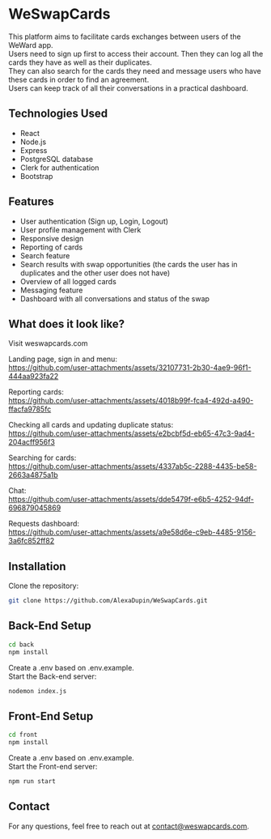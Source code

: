 # WeSwapCards

This platform aims to facilitate cards exchanges between users of the WeWard app.  
Users need to sign up first to access their account. Then they can log all the cards they have as well as their duplicates.  
They can also search for the cards they need and message users who have these cards in order to find an agreement.  
Users can keep track of all their conversations in a practical dashboard.

## Technologies Used
- React
- Node.js
- Express
- PostgreSQL database
- Clerk for authentication
- Bootstrap

## Features
- User authentication (Sign up, Login, Logout)
- User profile management with Clerk
- Responsive design
- Reporting of cards
- Search feature
- Search results with swap opportunities (the cards the user has in duplicates and the other user does not have)
- Overview of all logged cards
- Messaging feature
- Dashboard with all conversations and status of the swap

## What does it look like?
Visit weswapcards.com  

Landing page, sign in and menu:  
https://github.com/user-attachments/assets/32107731-2b30-4ae9-96f1-444aa923fa22
  
Reporting cards:  
https://github.com/user-attachments/assets/4018b99f-fca4-492d-a490-ffacfa9785fc

Checking all cards and updating duplicate status:  
https://github.com/user-attachments/assets/e2bcbf5d-eb65-47c3-9ad4-204acff956f3

Searching for cards:  
https://github.com/user-attachments/assets/4337ab5c-2288-4435-be58-2663a4875a1b

Chat:  
https://github.com/user-attachments/assets/dde5479f-e6b5-4252-94df-696879045869

Requests dashboard:  
https://github.com/user-attachments/assets/a9e58d6e-c9eb-4485-9156-3a6fc852ff82
  
## Installation

Clone the repository:

```bash
git clone https://github.com/AlexaDupin/WeSwapCards.git
```

## Back-End Setup

```bash
cd back
npm install
```
Create a .env based on .env.example.  
Start the Back-end server:
```bash
nodemon index.js
```

## Front-End Setup

```bash
cd front
npm install
```
Create a .env based on .env.example.  
Start the Front-end server:
```bash
npm run start
```

## Contact

For any questions, feel free to reach out at contact@weswapcards.com.
